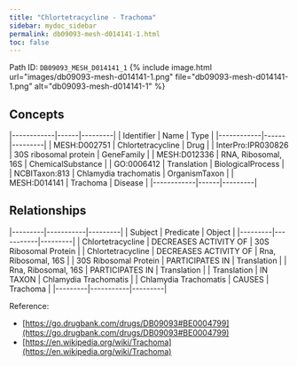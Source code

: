 ```yaml
---
title: "Chlortetracycline - Trachoma"
sidebar: mydoc_sidebar
permalink: db09093-mesh-d014141-1.html
toc: false 
---
```



Path ID: `DB09093_MESH_D014141_1`
{% include image.html url="images/db09093-mesh-d014141-1.png" file="db09093-mesh-d014141-1.png" alt="db09093-mesh-d014141-1" %}

## Concepts

|------------|------|---------|
| Identifier | Name | Type    |
|------------|------|---------|
| MESH:D002751 | Chlortetracycline | Drug |
| InterPro:IPR030826 | 30S ribosomal protein | GeneFamily |
| MESH:D012336 | RNA, Ribosomal, 16S | ChemicalSubstance |
| GO:0006412 | Translation | BiologicalProcess |
| NCBITaxon:813 | Chlamydia trachomatis | OrganismTaxon |
| MESH:D014141 | Trachoma | Disease |
|------------|------|---------|

## Relationships

|---------|-----------|---------|
| Subject | Predicate | Object  |
|---------|-----------|---------|
| Chlortetracycline | DECREASES ACTIVITY OF | 30S Ribosomal Protein |
| Chlortetracycline | DECREASES ACTIVITY OF | Rna, Ribosomal, 16S |
| 30S Ribosomal Protein | PARTICIPATES IN | Translation |
| Rna, Ribosomal, 16S | PARTICIPATES IN | Translation |
| Translation | IN TAXON | Chlamydia Trachomatis |
| Chlamydia Trachomatis | CAUSES | Trachoma |
|---------|-----------|---------|

Reference: 
  - [https://go.drugbank.com/drugs/DB09093#BE0004799](https://go.drugbank.com/drugs/DB09093#BE0004799)
  - [https://en.wikipedia.org/wiki/Trachoma](https://en.wikipedia.org/wiki/Trachoma)
